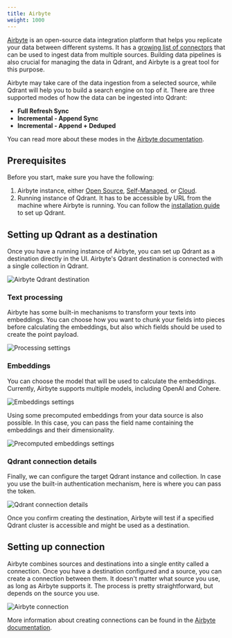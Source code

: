 ```yaml
---
title: Airbyte
weight: 1000
---
```


[Airbyte](https://airbyte.com/) is an open-source data integration platform that helps you replicate your data 
between different systems. It has a [growing list of connectors](https://docs.airbyte.io/integrations) that can 
be used to ingest data from multiple sources. Building data pipelines is also crucial for managing the data in 
Qdrant, and Airbyte is a great tool for this purpose.

Airbyte may take care of the data ingestion from a selected source, while Qdrant will help you to build a search 
engine on top of it. There are three supported modes of how the data can be ingested into Qdrant:

* **Full Refresh Sync**
* **Incremental - Append Sync**
* **Incremental - Append + Deduped**

You can read more about these modes in the [Airbyte documentation](https://docs.airbyte.io/integrations/destinations/qdrant).

## Prerequisites

Before you start, make sure you have the following:

1. Airbyte instance, either [Open Source](https://airbyte.com/solutions/airbyte-open-source), 
   [Self-Managed](https://airbyte.com/solutions/airbyte-enterprise), or [Cloud](https://airbyte.com/solutions/airbyte-cloud). 
2. Running instance of Qdrant. It has to be accessible by URL from the machine where Airbyte is running. 
   You can follow the [installation guide](/documentation/guides/installation/) to set up Qdrant.

## Setting up Qdrant as a destination

Once you have a running instance of Airbyte, you can set up Qdrant as a destination directly in the UI.
Airbyte's Qdrant destination is connected with a single collection in Qdrant. 

![Airbyte Qdrant destination](/integrations/airbyte/qdrant-destination.png)

### Text processing

Airbyte has some built-in mechanisms to transform your texts into embeddings. You can choose how you want to
chunk your fields into pieces before calculating the embeddings, but also which fields should be used to
create the point payload.

![Processing settings](/integrations/airbyte/processing.png)

### Embeddings

You can choose the model that will be used to calculate the embeddings. Currently, Airbyte supports multiple
models, including OpenAI and Cohere.

![Embeddings settings](/integrations/airbyte/embedding.png)

Using some precomputed embeddings from your data source is also possible. In this case, you can pass the field 
name containing the embeddings and their dimensionality.

![Precomputed embeddings settings](/integrations/airbyte/precomputed-embedding.png)

### Qdrant connection details

Finally, we can configure the target Qdrant instance and collection. In case you use the built-in authentication
mechanism, here is where you can pass the token.

![Qdrant connection details](/integrations/airbyte/qdrant-config.png)

Once you confirm creating the destination, Airbyte will test if a specified Qdrant cluster is accessible and
might be used as a destination.

## Setting up connection

Airbyte combines sources and destinations into a single entity called a connection. Once you have a destination 
configured and a source, you can create a connection between them. It doesn't matter what source you use, as 
long as Airbyte supports it. The process is pretty straightforward, but depends on the source you use.

![Airbyte connection](/integrations/airbyte/connection.png)

More information about creating connections can be found in the 
[Airbyte documentation](https://docs.airbyte.com/understanding-airbyte/connections/).


